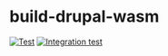 # build-drupal-wasm

[![Test](https://github.com/eiriksm/build-drupal-wasm/actions/workflows/test.yml/badge.svg)](https://github.com/eiriksm/build-drupal-wasm/actions/workflows/test.yml)
[![Integration test](https://github.com/eiriksm/build-drupal-wasm/actions/workflows/integration-test.yml/badge.svg)](https://github.com/eiriksm/build-drupal-wasm/actions/workflows/integration-test.yml)
